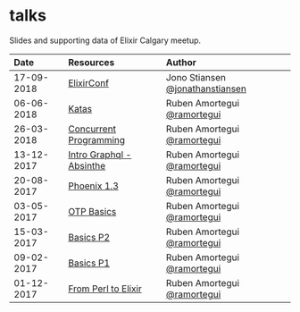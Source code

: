 # talks
Slides and supporting data of Elixir Calgary meetup.

| Date          | Resources                          |Author               |
|:------------- |:-----------------------------------|:--------------------|
| 17-09-2018    | [ElixirConf](pdfs/jonathanstiansen/elixir_conf_2018.pdf) | Jono Stiansen [@jonathanstiansen](https://github.com/jonathanstiansen)|
| 06-06-2018    | [Katas](pdfs/ramortegui/elixir-koans.pdf)| Ruben Amortegui [@ramortegui](https://github.com/ramortegui)|
| 26-03-2018    | [Concurrent Programming](pdfs/ramortegui/concurrent-programming.pdf)| Ruben Amortegui [@ramortegui](https://github.com/ramortegui)|
| 13-12-2017    | [Intro Graphql - Absinthe](pdfs/ramortegui/elixir-absinthe-basics.pdf)| Ruben Amortegui [@ramortegui](https://github.com/ramortegui)|
| 20-08-2017    | [Phoenix 1.3](pdfs/ramortegui/phoenix-basics.pdf)| Ruben Amortegui [@ramortegui](https://github.com/ramortegui)|
| 03-05-2017    | [OTP Basics](pdfs/ramortegui/elixir-otp-basics.pdf)     | Ruben Amortegui [@ramortegui](https://github.com/ramortegui)|
| 15-03-2017    | [Basics P2](pdfs/ramortegui/elixir-basics-2.pdf)| Ruben Amortegui [@ramortegui](https://github.com/ramortegui)|
| 09-02-2017    | [Basics P1](pdfs/ramortegui/elixir-basics.pdf)| Ruben Amortegui [@ramortegui](https://github.com/ramortegui)|
| 01-12-2017    | [From Perl to Elixir](pdfs/ramortegui/porting-perl-package-to-elixir.pdf)| Ruben Amortegui [@ramortegui](https://github.com/ramortegui)|
